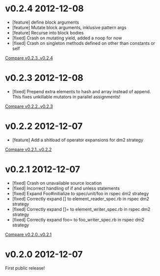 # v0.2.4 2012-12-08

* [feature] define block arguments
* [feature] Mutate block arguments, inklusive pattern args
* [feature] Recurse into block bodies
* [fixed] Crash on mutating yield, added a noop for now
* [fixed] Crash on singleton methods defined on other than constants or self

[Compare v0.2.3..v0.2.4](https://github.com/mbj/mutant/compare/v0.2.1...v0.2.2)

# v0.2.3 2012-12-08

* [fixed] Prepend extra elements to hash and array instead of append. This fixes unkillable mutators in parallel assignments!

[Compare v0.2.2..v0.2.3](https://github.com/mbj/mutant/compare/v0.2.1...v0.2.2)

# v0.2.2 2012-12-07

* [feature] Add a shitload of operator expansions for dm2 strategy

[Compare v0.2.1..v0.2.2](https://github.com/mbj/mutant/compare/v0.2.1...v0.2.2)

# v0.2.1 2012-12-07

* [fixed] Crash on unavailable source location
* [fixed] Incorrect handling of if and unless statements 
* [fixed] Expand Foo#initialize to spec/unit/foo in rspec dm2 strategy
* [fixed] Correctly expand [] to element_reader_spec.rb in rspec dm2 strategy
* [fixed] Correctly expand []= to element_writer_spec.rb in rspec dm2 strategy
* [fixed] Correctly expand foo= to foo_writer_spec.rb in rspec dm2 strategy

[Compare v0.2.0..v0.2.1](https://github.com/mbj/mutant/compare/v0.2.0...v0.2.1)

# v0.2.0 2012-12-07

First public release!
